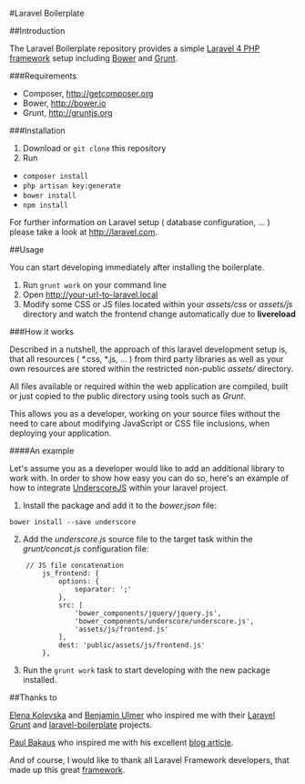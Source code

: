 #Laravel Boilerplate

##Introduction

The Laravel Boilerplate repository provides a simple [Laravel 4 PHP framework](http://laravel.com) setup including [Bower](http://bower.io) and [Grunt](http://gruntjs.org).

###Requirements

* Composer, http://getcomposer.org
* Bower, http://bower.io
* Grunt, http://gruntjs.org

###Installation

1. Download or <code>git clone</code> this repository
2. Run
 * <code>composer install</code>
 * <code>php artisan key:generate</code>
 * <code>bower install</code>
 * <code>npm install</code>

For further information on Laravel setup ( database configuration, ... ) please take a look at http://laravel.com.

##Usage

You can start developing immediately after installing the boilerplate.

1. Run <code>grunt work</code> on your command line
2. Open http://your-url-to-laravel.local
3. Modify some CSS or JS files located within your <i>assets/css</i> or <i>assets/js</i> directory and watch the frontend change automatically due to <b>livereload</b>

###How it works

Described in a nutshell, the approach of this laravel development setup is, that all resources ( *.css, *.js, ... ) from third party libraries as well as your own resources are stored within the restricted non-public <i>assets/</i> directory.

All files available or required within the web application are compiled, built or just copied to the public directory using tools such as <i>Grunt</i>.

This allows you as a developer, working on your source files without the need to care about modifying JavaScript or CSS file inclusions, when deploying your application.

####An example

Let's assume you as a developer would like to add an additional library to work with. In order to show how easy you can do so, here's an example of how to integrate [UnderscoreJS](http://underscorejs.org) within your laravel project.

1. Install the package and add it to the <i>bower.json</i> file:

  <code>bower install --save underscore</code>

2. Add the <i>underscore.js</i> source file to the target task within the <i>grunt/concat.js</i> configuration file:
```	
	// JS file concatenation
        js_frontend: {
        	options: {
            	separator: ';'
        	},
        	src: [
            	'bower_components/jquery/jquery.js',
           	 	'bower_components/underscore/underscore.js',
            	'assets/js/frontend.js'
	        ],
    	    dest: 'public/assets/js/frontend.js'
    	},
```
3. Run the <code>grunt work</code> task to start developing with the new package installed.

##Thanks to

[Elena Kolevska](https://github.com/elena-kolevska/grunt-laravel) and [Benjamin Ulmer](https://github.com/remluben/laravel-boilerplate) who inspired me with their [Laravel Grunt](https://github.com/elena-kolevska/grunt-laravel) and [laravel-boilerplate](https://github.com/remluben/laravel-boilerplate) projects.

[Paul Bakaus](http://www.html5rocks.com/profiles/#paulbakaus) who inspired me with his excellent [blog article](http://www.html5rocks.com/en/tutorials/tooling/supercharging-your-gruntfile).

And of course, I would like to thank all Laravel Framework developers, that made up this great [framework](https://github.com/laravel/laravel).


